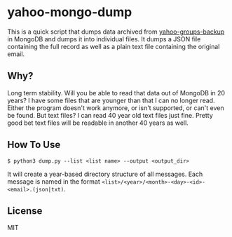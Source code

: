 # yahoo-mongo-dump

This is a quick script that dumps data archived from [yahoo-groups-backup](https://github.com/hrenfroe/yahoo-groups-backup)
in MongoDB and dumps it into individual files. It dumps a JSON file containing
the full record as well as a plain text file containing the original email.

## Why?

Long term stability. Will you be able to read
that data out of MongoDB in 20 years? I have some files that are younger than
that I can no longer read. Either the program doesn't work anymore, or isn't
supported, or can't even be found. But text files? I can read 40 year old text
files just fine. Pretty good bet text files will be readable in another 40
years as well.

## How To Use

```
$ python3 dump.py --list <list name> --output <output_dir>
```

It will create a year-based directory structure of all messages. Each message is
named in the format `<list>/<year>/<month>-<day>-<id>-<email>.(json|txt)`.

## License

MIT
